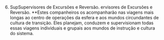 ﻿6. SupSupervisores de Excursões e Reversão. ervisores de Excursões e Reversão. **Estes companheiros os acompanharão nas viagens mais longas ao centro de operações da esfera e aos mundos circundantes de cultura de transição. Eles planejam, conduzem e supervisionam todas essas viagens individuais e grupais aos mundos de instrução e cultura do sistema.